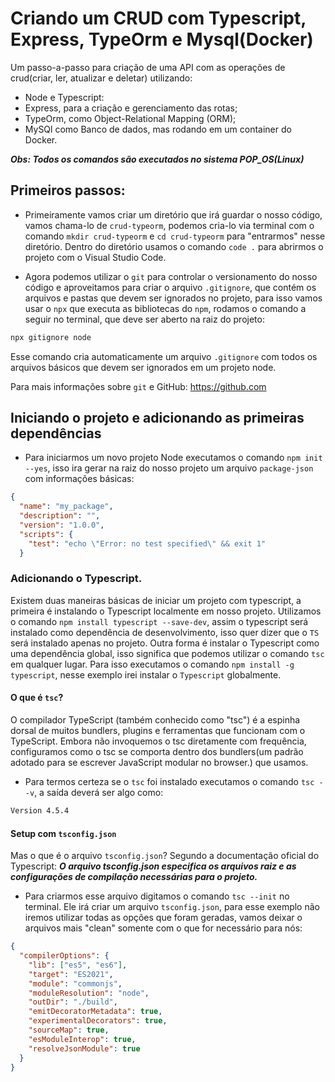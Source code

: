 # Criando um CRUD com Typescript, Express, TypeOrm e Mysql(Docker)

Um passo-a-passo para criação de uma API com as operações de crud(criar, ler, atualizar e deletar) utilizando:

- Node e Typescript:
- Express, para a criação e gerenciamento das rotas;
- TypeOrm, como Object-Relational Mapping (ORM);
- MySQl como Banco de dados, mas rodando em um container do Docker.

**_Obs: Todos os comandos são executados no sistema POP_OS(Linux)_**

## Primeiros passos:

- Primeiramente vamos criar um diretório que irá guardar o nosso código, vamos chama-lo de `crud-typeorm`, podemos cria-lo via terminal com o comando `mkdir crud-typeorm` e `cd crud-typeorm` para "entrarmos" nesse diretório. Dentro do diretório usamos o comando `code .` para abrirmos o projeto com o Visual Studio Code.

- Agora podemos utilizar o `git` para controlar o versionamento do nosso código e aproveitamos para criar o arquivo `.gitignore`, que contém os arquivos e pastas que devem ser ignorados no projeto, para isso vamos usar o `npx` que executa as bibliotecas do `npm`, rodamos o comando a seguir no terminal, que deve ser aberto na raiz do projeto:

```bash
npx gitignore node
```

Esse comando cria automaticamente um arquivo `.gitignore` com todos os arquivos básicos que devem ser ignorados em um projeto node.

Para mais informações sobre `git` e GitHub: https://github.com

## Iniciando o projeto e adicionando as primeiras dependências

- Para iniciarmos um novo projeto Node executamos o comando `npm init --yes`, isso ira gerar na raiz do nosso projeto um arquivo `package-json` com informações básicas:

```json
{
  "name": "my_package",
  "description": "",
  "version": "1.0.0",
  "scripts": {
    "test": "echo \"Error: no test specified\" && exit 1"
  }
```

### Adicionando o Typescript.

Existem duas maneiras básicas de iniciar um projeto com typescript, a primeira é instalando o Typescript localmente em nosso projeto. Utilizamos o comando `npm install typescript --save-dev`, assim o typescript será instalado como dependência de desenvolvimento, isso quer dizer que o `TS` será instalado apenas no projeto. Outra forma é instalar o Typescript como uma dependência global, isso significa que podemos utilizar o comando `tsc` em qualquer lugar. Para isso executamos o comando `npm install -g typescript`, nesse exemplo irei instalar o `Typescript` globalmente.

#### O que é `tsc`?

O compilador TypeScript (também conhecido como "tsc") é a espinha dorsal de muitos bundlers, plugins e ferramentas que funcionam com o TypeScript. Embora não invoquemos o tsc diretamente com frequência, configuramos como o tsc se comporta dentro dos bundlers(um padrão adotado para se escrever JavaScript modular no browser.) que usamos.

- Para termos certeza se o `tsc` foi instalado executamos o comando `tsc --v`, a saída deverá ser algo como:

```bash
Version 4.5.4
```

#### Setup com `tsconfig.json`

Mas o que é o arquivo `tsconfig.json`? Segundo a documentação oficial do Typescript: **_O arquivo tsconfig.json especifica os arquivos raiz e as configurações de compilação necessárias para o projeto._**

- Para criarmos esse arquivo digitamos o comando `tsc --init` no terminal. Ele irá criar um arquivo `tsconfig.json`, para esse exemplo não iremos utilizar todas as opções que foram geradas, vamos deixar o arquivos mais "clean" somente com o que for necessário para nós:

```json
{
  "compilerOptions": {
    "lib": ["es5", "es6"],
    "target": "ES2021",
    "module": "commonjs",
    "moduleResolution": "node",
    "outDir": "./build",
    "emitDecoratorMetadata": true,
    "experimentalDecorators": true,
    "sourceMap": true,
    "esModuleInterop": true,
    "resolveJsonModule": true
  }
}
```

